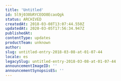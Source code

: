 ```yaml
---
title: 'Untitled'
id: 5l9j030bRYCEOO8EcaoQgk
status: ARCHIVED
createdAt: 2018-03-08T13:07:44.550Z
updatedAt: 2020-03-05T17:56:34.947Z
publishedAt: 
contentType: updates
productTeam: unknown
author: 
slug: untitled-entry-2018-03-08-at-01-07-44
locale: es
legacySlug: untitled-entry-2018-03-08-at-01-07-44
announcementImageID: ''
announcementSynopsisES: ''
---
```



